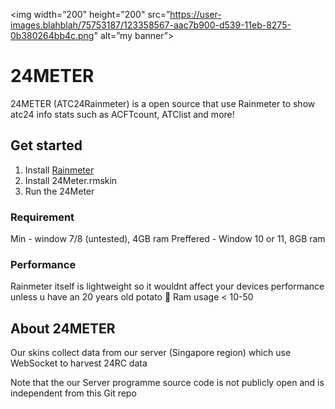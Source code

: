 <p align=”center”>

<img width=”200" height=”200" src=”https://user-images.blahblah/75753187/123358567-aac7b900-d539-11eb-8275-0b380264bb4c.png" alt=”my banner”>

</p>

# 24METER
24METER (ATC24Rainmeter) is a open source that use Rainmeter to show atc24 info stats such as ACFTcount, ATClist and more!

## Get started

1. Install [Rainmeter](https://www.rainmeter.net/)
2. Install 24Meter.rmskin
3. Run the 24Meter

### Requirement

Min - window 7/8 (untested), 4GB ram
Preffered - Window 10 or 11, 8GB ram

### Performance

Rainmeter itself is lightweight so it wouldnt affect your devices performance unless u have an 20 years old potato 🥔 
Ram usage < 10-50

## About 24METER 

Our skins collect data from our server (Singapore region) which use WebSocket to harvest 24RC data

Note that the our Server programme source code is not publicly open and is independent from this Git repo